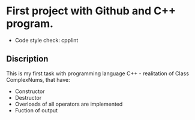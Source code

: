 # First project with Github and C++ program.

* Code style check: cpplint


## Discription

This is my first task with programming language C++ - realitation of Class ComplexNums, that have:
* Constructor
* Destructor
* Overloads of all operators are implemented
* Fuction of output